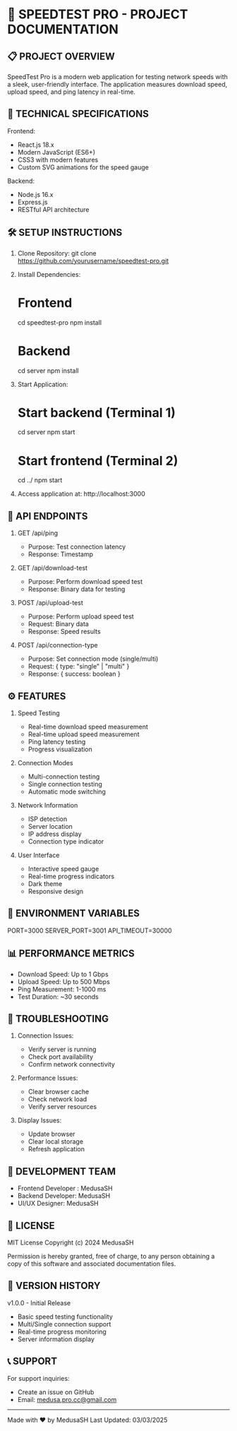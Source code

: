 🚀 SPEEDTEST PRO - PROJECT DOCUMENTATION
=======================================

📋 PROJECT OVERVIEW
------------------
SpeedTest Pro is a modern web application for testing network speeds with a sleek, user-friendly interface. The application measures download speed, upload speed, and ping latency in real-time.

🔧 TECHNICAL SPECIFICATIONS
-------------------------
Frontend:
- React.js 18.x
- Modern JavaScript (ES6+)
- CSS3 with modern features
- Custom SVG animations for the speed gauge

Backend:
- Node.js 16.x
- Express.js
- RESTful API architecture

🛠️ SETUP INSTRUCTIONS
-------------------
1. Clone Repository:
   git clone https://github.com/yourusername/speedtest-pro.git

2. Install Dependencies:
   # Frontend
   cd speedtest-pro
   npm install

   # Backend
   cd server
   npm install

3. Start Application:
   # Start backend (Terminal 1)
   cd server
   npm start

   # Start frontend (Terminal 2)
   cd ../
   npm start

4. Access application at: http://localhost:3000

🔌 API ENDPOINTS
--------------
1. GET /api/ping
   - Purpose: Test connection latency
   - Response: Timestamp

2. GET /api/download-test
   - Purpose: Perform download speed test
   - Response: Binary data for testing

3. POST /api/upload-test
   - Purpose: Perform upload speed test
   - Request: Binary data
   - Response: Speed results

4. POST /api/connection-type
   - Purpose: Set connection mode (single/multi)
   - Request: { type: "single" | "multi" }
   - Response: { success: boolean }

⚙️ FEATURES
----------
1. Speed Testing
   - Real-time download speed measurement
   - Real-time upload speed measurement
   - Ping latency testing
   - Progress visualization

2. Connection Modes
   - Multi-connection testing
   - Single connection testing
   - Automatic mode switching

3. Network Information
   - ISP detection
   - Server location
   - IP address display
   - Connection type indicator

4. User Interface
   - Interactive speed gauge
   - Real-time progress indicators
   - Dark theme
   - Responsive design

🔐 ENVIRONMENT VARIABLES
----------------------
PORT=3000
SERVER_PORT=3001
API_TIMEOUT=30000

📊 PERFORMANCE METRICS
-------------------
- Download Speed: Up to 1 Gbps
- Upload Speed: Up to 500 Mbps
- Ping Measurement: 1-1000 ms
- Test Duration: ~30 seconds

🐛 TROUBLESHOOTING
----------------
1. Connection Issues:
   - Verify server is running
   - Check port availability
   - Confirm network connectivity

2. Performance Issues:
   - Clear browser cache
   - Check network load
   - Verify server resources

3. Display Issues:
   - Update browser
   - Clear local storage
   - Refresh application

👥 DEVELOPMENT TEAM
-----------------
- Frontend Developer : MedusaSH
- Backend Developer:  MedusaSH
- UI/UX Designer: MedusaSH

📝 LICENSE
---------
MIT License
Copyright (c) 2024 MedusaSH

Permission is hereby granted, free of charge, to any person obtaining a copy
of this software and associated documentation files.

🔄 VERSION HISTORY
----------------
v1.0.0 - Initial Release
- Basic speed testing functionality
- Multi/Single connection support
- Real-time progress monitoring
- Server information display

📞 SUPPORT
---------
For support inquiries:
- Create an issue on GitHub
- Email: medusa.pro.cc@gmail.com

-------------------
Made with ❤️ by MedusaSH
Last Updated: 03/03/2025 
